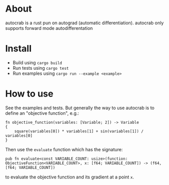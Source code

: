 # About
autocrab is a rust pun on autograd (automatic differentiation). autocrab only supports forward mode autodifferentation

# Install
* Build using `cargo build`
* Run tests using `cargo test`
* Run examples using `cargo run --example <example>`

# How to use
See the examples and tests.
But generally the way to use autocrab is to define an "objective function", e.g.:
```
fn objective_function(variables: [Variable; 2]) -> Variable
{
    square(variables[0]) * variables[1] + sin(variables[1]) / variables[0]
}
```
Then use the `evaluate` function which has the signature:
```
pub fn evaluate<const VARIABLE_COUNT: usize>(function: ObjectiveFunction<VARIABLE_COUNT>, x: [f64; VARIABLE_COUNT]) -> (f64, [f64; VARIABLE_COUNT])
```
to evaluate the objective function and its gradient at a point `x`.
